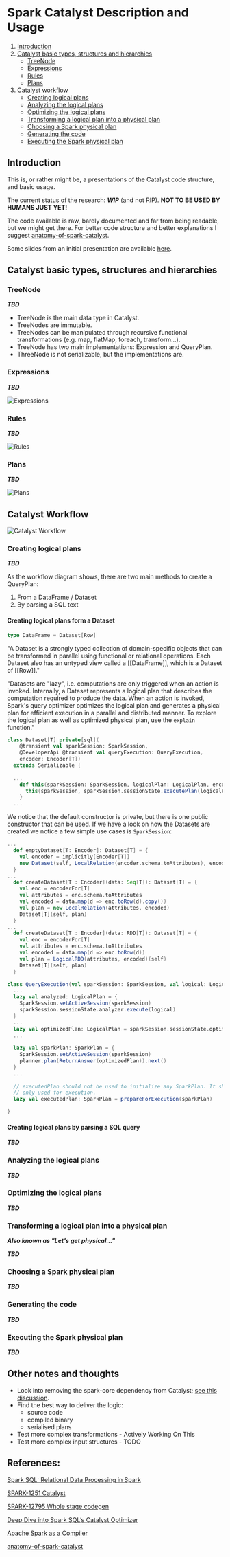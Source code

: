 # Spark Catalyst Description and Usage


1. [Introduction](#introduction)
2. [Catalyst basic types, structures and hierarchies](#catalyst-basic-types-structures-and-hierarchies)
    * [TreeNode](#treenode)
    * [Expressions](#expressions)
    * [Rules](#rules)
    * [Plans](#plans)
3. [Catalyst workflow](#catalyst-workflow)
    * [Creating logical plans](#creating-logical-plans)
    * [Analyzing the logical plans](#analyzing-the-logical-plans)
    * [Optimizing the logical plans](#optimizing-the-logical-plans)
    * [Transforming a logical plan into a physical plan](#transforming-a-logical-plan-into-a-physical-plan)
    * [Choosing a Spark physical plan](#choosing-a-spark-physical-plan)
    * [Generating the code](#generating-the-code)
    * [Executing the Spark physical plan](#executing-the-spark-physical-plan)


## Introduction

This is, or rather might be, a presentations of the Catalyst code structure, and basic usage.

The current status of the research: ***WIP*** (and not RIP). **NOT TO BE USED BY HUMANS JUST YET!**

The code available is raw, barely documented and far from being readable, but we might get there.
For better code structure and better explanations I suggest [anatomy-of-spark-catalyst](https://github.com/phatak-dev/anatomy-of-spark-catalyst).

Some slides from an initial presentation are available [here](docs/SparkCatalyst.pdf).



## Catalyst basic types, structures and hierarchies

### TreeNode

***TBD***

- TreeNode is the main data type in Catalyst.
- TreeNodes are immutable.
- TreeNodes can be manipulated through recursive functional transformations (e.g. map, flatMap, foreach, transform…).
- TreeNode has two main implementations: Expression and QueryPlan.
- ThreeNode is not serializable, but the implementations are.

### Expressions

***TBD***

![Expressions](./images/expressions.png "Catalyst Expressions")

### Rules

***TBD***

![Rules](./images/rules.png "Catalyst Rules")

### Plans

***TBD***

![Plans](./images/plans.png "Catalyst Plans")

## Catalyst Workflow


![Catalyst Workflow](./images/catalyst-flow.png "Catalyst Workflow")

### Creating logical plans

***TBD***

As the workflow diagram shows, there are two main methods to create a QueryPlan:

1. From a DataFrame / Dataset
2. By parsing a SQL text

#### Creating logical plans form a Dataset

```scala
type DataFrame = Dataset[Row]
```

"A Dataset is a strongly typed collection of domain-specific objects that can be transformed
in parallel using functional or relational operations. Each Dataset also has an untyped view
called a [[DataFrame]], which is a Dataset of [[Row]]."

"Datasets are "lazy", i.e. computations are only triggered when an action is invoked. Internally,
a Dataset represents a logical plan that describes the computation required to produce the data.
When an action is invoked, Spark's query optimizer optimizes the logical plan and generates a
physical plan for efficient execution in a parallel and distributed manner. To explore the
logical plan as well as optimized physical plan, use the `explain` function."

```scala
class Dataset[T] private[sql](
    @transient val sparkSession: SparkSession,
    @DeveloperApi @transient val queryExecution: QueryExecution,
    encoder: Encoder[T])
  extends Serializable {
  
  ...
    def this(sparkSession: SparkSession, logicalPlan: LogicalPlan, encoder: Encoder[T]) = {
      this(sparkSession, sparkSession.sessionState.executePlan(logicalPlan), encoder)
    }
  ...
```

We notice that the default constructor is private, but there is one public constructor that can be used.
If we have a look on how the Datasets are created we notice a few simple use cases is `SparkSession`:

```scala
...
  def emptyDataset[T: Encoder]: Dataset[T] = {
    val encoder = implicitly[Encoder[T]]
    new Dataset(self, LocalRelation(encoder.schema.toAttributes), encoder)
  }
...
  def createDataset[T : Encoder](data: Seq[T]): Dataset[T] = {
    val enc = encoderFor[T]
    val attributes = enc.schema.toAttributes
    val encoded = data.map(d => enc.toRow(d).copy())
    val plan = new LocalRelation(attributes, encoded)
    Dataset[T](self, plan)
  }
...
  def createDataset[T : Encoder](data: RDD[T]): Dataset[T] = {
    val enc = encoderFor[T]
    val attributes = enc.schema.toAttributes
    val encoded = data.map(d => enc.toRow(d))
    val plan = LogicalRDD(attributes, encoded)(self)
    Dataset[T](self, plan)
  }
```




```scala
class QueryExecution(val sparkSession: SparkSession, val logical: LogicalPlan) {
  ...
  lazy val analyzed: LogicalPlan = {
    SparkSession.setActiveSession(sparkSession)
    sparkSession.sessionState.analyzer.execute(logical)
  }
  ...
  lazy val optimizedPlan: LogicalPlan = sparkSession.sessionState.optimizer.execute(withCachedData)
  ...
  
  lazy val sparkPlan: SparkPlan = {
    SparkSession.setActiveSession(sparkSession)
    planner.plan(ReturnAnswer(optimizedPlan)).next()
  }
  ...
  
  // executedPlan should not be used to initialize any SparkPlan. It should be
  // only used for execution.
  lazy val executedPlan: SparkPlan = prepareForExecution(sparkPlan)

}
```


#### Creating logical plans by parsing a SQL query

***TBD***


### Analyzing the logical plans

***TBD***


### Optimizing the logical plans

***TBD***


### Transforming a logical plan into a physical plan

***Also known as "Let's get physical..."***

***TBD***


### Choosing a Spark physical plan

***TBD***


### Generating the code

***TBD***


### Executing the Spark physical plan

***TBD***



## Other notes and thoughts

- Look into removing the spark-core dependency from Catalyst; [see this discussion](apache-spark-user-list.1001560.n3.nabble.com/Catalyst-dependency-on-Spark-Core-td9581.html).
- Find the best way to deliver the logic:
    - source code
    - compiled binary
    - serialised plans
- Test more complex transformations - Actively Working On This
- Test more complex input structures - TODO


## References:
 
[Spark SQL: Relational Data Processing in Spark](http://people.csail.mit.edu/matei/papers/2015/sigmod_spark_sql.pdf)

[SPARK-1251 Catalyst](https://spark-project.atlassian.net/browse/SPARK-1251)

[SPARK-12795 Whole stage codegen](https://issues.apache.org/jira/browse/SPARK-12795)

[Deep Dive into Spark SQL’s Catalyst Optimizer](https://databricks.com/blog/2015/04/13/deep-dive-into-spark-sqls-catalyst-optimizer.html)

[Apache Spark as a Compiler](https://databricks.com/blog/2016/05/23/apache-spark-as-a-compiler-joining-a-billion-rows-per-second-on-a-laptop.html)
 
[anatomy-of-spark-catalyst](https://github.com/phatak-dev/anatomy-of-spark-catalyst)
